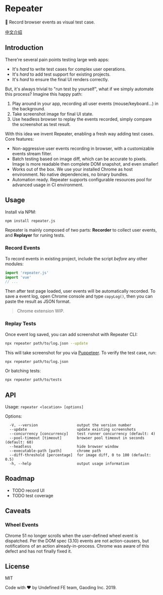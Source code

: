# Repeater
📼 Record browser events as visual test case.

[中文介绍](./README-cn.md)


## Introduction
There're several pain points testing large web apps:

* It's *hard* to write test cases for complex user operations.
* It's *hard* to add test support for existing projects.
* It's *hard* to ensure the final UI renders correctly.

But, it's always trivial to "run test by yourself", what if we simply automate this process? Imagine this happy path:

1. Play around in your app, recording all user events (mouse/keyboard...) in the background.
2. Take screenshot image for final UI state.
3. Use headless browser to replay the events recorded, simply compare the screenshot as test result.

With this idea we invent Repeater, enabling a fresh way adding test cases. Core features:

* Non-aggressive user events recording in browser, with a customizable events stream filter.
* Batch testing based on image diff, which can be accurate to pixels. Image is more readable then complete DOM snapshot, and even smaller!
* Works out of the box. We use your installed Chrome as host environment. No native dependencies, no binary bundles.
* Automation ready. Repeater supports configurable resources pool for advanced usage in CI environment.


## Usage
Install via NPM:

``` bash
npm install repeater.js
```

Repeater is mainly composed of two parts: **Recorder** to collect user events, and **Replayer** for runing tests.

### Record Events
To record events in existing project, include the script *before* any other modules:  

``` js
import 'repeater.js'
import 'vue'
// ...
```

Then after test page loaded, user events will be automatically recorded. To save a event log, open Chrome console and type `copyLog()`, then you can paste the result as JSON format.

> Chrome extension WIP.

### Replay Tests
Once event log saved, you can add screenshot with Repeater CLI:

``` bash
npx repeater path/to/log.json --update
```

This will take screenshot for you via [Puppeteer](https://github.com/GoogleChrome/puppeteer). To verify the test case, run:

``` bash
npx repeater path/to/log.json
```

Or batching tests:

``` bash
npx repeater path/to/tests
```


## API
Usage: `repeater <location> [options]`

Options:

``` text
  -V, --version                  output the version number
  --update                       update existing screenshots
  --concurrency [concurrency]    test runner concurrency (default: 4)
  --pool-timeout [timeout]       browser pool timeout in seconds (default: 60)
  --headless                     hide browser window
  --executable-path [path]       chrome path
  --diff-threshold [percentage]  for image diff, 0 to 100 (default: 0.5)
  -h, --help                     output usage information
```


## Roadmap
* TODO record UI
* TODO test coverage


## Caveats

### Wheel Events
Chrome 51 no longer scrolls when the user-defined wheel event is dispatched. Per the DOM spec (3.10) events are not action-causers, but notifications of an action already-in-process. Chrome was aware of this defect and has not finally fixed it.


## License
MIT

Code with ❤️ by Undefined FE team, Gaoding Inc. 2019.
